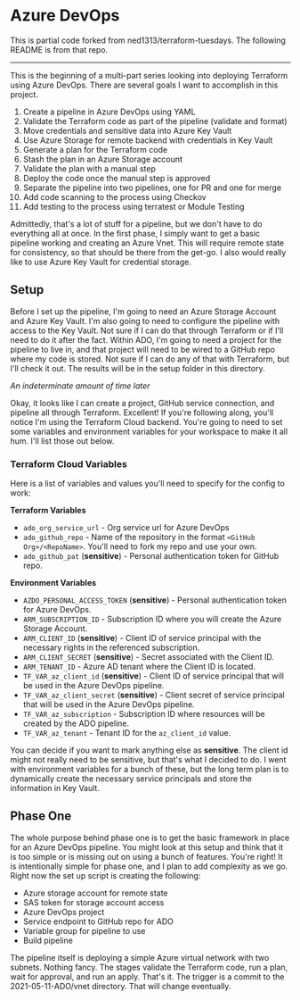 # Azure DevOps

This is partial code forked from ned1313/terraform-tuesdays. The following README is from that repo.

-------------------------

This is the beginning of a multi-part series looking into deploying Terraform using Azure DevOps. There are several goals I want to accomplish in this project.

1. Create a pipeline in Azure DevOps using YAML
1. Validate the Terraform code as part of the pipeline (validate and format)
1. Move credentials and sensitive data into Azure Key Vault
1. Use Azure Storage for remote backend with credentials in Key Vault
1. Generate a plan for the Terraform code
1. Stash the plan in an Azure Storage account
1. Validate the plan with a manual step
1. Deploy the code once the manual step is approved
1. Separate the pipeline into two pipelines, one for PR and one for merge
1. Add code scanning to the process using Checkov
1. Add testing to the process using terratest or Module Testing

Admittedly, that's a lot of stuff for a pipeline, but we don't have to do everything all at once. In the first phase, I simply want to get a basic pipeline working and creating an Azure Vnet. This will require remote state for consistency, so that should be there from the get-go. I also would really like to use Azure Key Vault for credential storage.

## Setup

Before I set up the pipeline, I'm going to need an Azure Storage Account and Azure Key Vault. I'm also going to need to configure the pipeline with access to the Key Vault. Not sure if I can do that through Terraform or if I'll need to do it after the fact. Within ADO, I'm going to need a project for the pipeline to live in, and that project will need to be wired to a GitHub repo where my code is stored. Not sure if I can do any of that with Terraform, but I'll check it out. The results will be in the setup folder in this directory.

*An indeterminate amount of time later*

Okay, it looks like I can create a project, GitHub service connection, and pipeline all through Terraform. Excellent! If you're following along, you'll notice I'm using the Terraform Cloud backend. You're going to need to set some variables and environment variables for your workspace to make it all hum. I'll list those out below.

### Terraform Cloud Variables

Here is a list of variables and values you'll need to specify for the config to work:

**Terraform Variables**

* `ado_org_service_url` - Org service url for Azure DevOps
* `ado_github_repo` - Name of the repository in the format `<GitHub Org>/<RepoName>`. You'll need to fork my repo and use your own.
* `ado_github_pat` (**sensitive**) - Personal authentication token for GitHub repo.


**Environment Variables**

* `AZDO_PERSONAL_ACCESS_TOKEN` (**sensitive**) - Personal authentication token for Azure DevOps. 
* `ARM_SUBSCRIPTION_ID` - Subscription ID where you will create the Azure Storage Account.
* `ARM_CLIENT_ID` (**sensitive**) - Client ID of service principal with the necessary rights in the referenced subscription.
* `ARM_CLIENT_SECRET` (**sensitive**) - Secret associated with the Client ID.
* `ARM_TENANT_ID` - Azure AD tenant where the Client ID is located.
* `TF_VAR_az_client_id` (**sensitive**) - Client ID of service principal that will be used in the Azure DevOps pipeline.
* `TF_VAR_az_client_secret` (**sensitive**) - Client secret of service principal that will be used in the Azure DevOps pipeline.
* `TF_VAR_az_subscription` - Subscription ID where resources will be created by the ADO pipeline.
* `TF_VAR_az_tenant` - Tenant ID for the `az_client_id` value.

You can decide if you want to mark anything else as **sensitive**. The client id might not really need to be sensitive, but that's what I decided to do. I went with environment variables for a bunch of these, but the long term plan is to dynamically create the necessary service principals and store the information in Key Vault.

## Phase One

The whole purpose behind phase one is to get the basic framework in place for an Azure DevOps pipeline. You might look at this setup and think that it is too simple or is missing out on using a bunch of features. You're right! It is intentionally simple for phase one, and I plan to add complexity as we go. Right now the set up script is creating the following:

* Azure storage account for remote state
* SAS token for storage account access
* Azure DevOps project
* Service endpoint to GitHub repo for ADO
* Variable group for pipeline to use
* Build pipeline

The pipeline itself is deploying a simple Azure virtual network with two subnets. Nothing fancy. The stages validate the Terraform code, run a plan, wait for approval, and run an apply. That's it. The trigger is a commit to the 2021-05-11-ADO/vnet directory. That will change eventually.